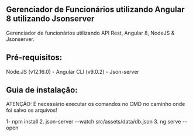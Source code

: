 ## Gerenciador de Funcionários utilizando Angular 8 utilizando Jsonserver

Gerenciador de funcionários utilizando API Rest, Angular 8, NodeJS & Jsonserver.

## Pré-requisitos:

Node.JS (v12.16.0) - 
Angular CLI (v9.0.2) - 
Json-server

## Guia de instalação:

ATENÇÃO: É necessário executar os comandos no CMD no caminho onde foi salvo os arquivos!

1- npm install
2. json-server --watch src/assets/data/db.json
3. ng serve --open
